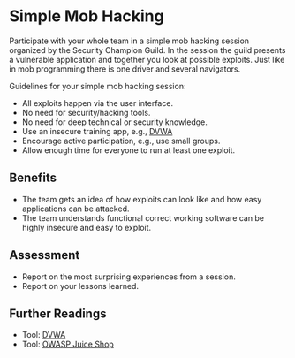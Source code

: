 # Simple Mob Hacking

Participate with your whole team in a simple mob hacking session organized by the Security Champion Guild.
In the session the guild presents a vulnerable application and together you look at possible exploits.
Just like in mob programming there is one driver and several navigators.

Guidelines for your simple mob hacking session:
- All exploits happen via the user interface.
- No need for security/hacking tools.
- No need for deep technical or security knowledge.
- Use an insecure training app, e.g., [DVWA](https://dvwa.co.uk/)
- Encourage active participation, e.g., use small groups.
- Allow enough time for everyone to run at least one exploit.

## Benefits

- The team gets an idea of how exploits can look like and how easy applications can be attacked.
- The team understands functional correct working software can be highly insecure and easy to exploit.

## Assessment

- Report on the most surprising experiences from a session.
- Report on your lessons learned.

## Further Readings

- Tool: [DVWA](https://dvwa.co.uk/)
- Tool: [OWASP Juice Shop](https://owasp.org/www-project-juice-shop/)
